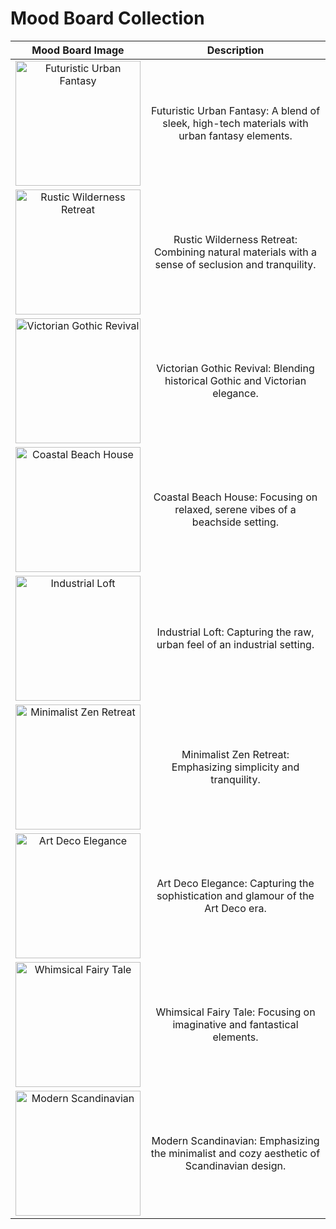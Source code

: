 # Mood Board Collection

| Mood Board Image | Description |
|:----------------:|:-----------:|
| <img src="https://github.com/BryanHarrisScripts/24-Blocks-OpenStorytelling/blob/main/MoodBoard/DALL%C2%B7E%202024-01-26%2008.35.20%20-%20A%20mood%20board%20for%20a%20'Futuristic%20Urban%20Fantasy'%20theme%2C%20blending%20sleek%2C%20high-tech%20materials%20with%20urban%20fantasy%20elements.%20Include%20images%20of%20futuristic%20arc.png" width="200" height="200" alt="Futuristic Urban Fantasy"/> | Futuristic Urban Fantasy: A blend of sleek, high-tech materials with urban fantasy elements. |
| <img src="https://github.com/BryanHarrisScripts/24-Blocks-OpenStorytelling/blob/main/MoodBoard/DALL%C2%B7E%202024-01-26%2008.35.36%20-%20A%20mood%20board%20for%20a%20'Rustic%20Wilderness%20Retreat'%20theme%2C%20combining%20natural%20materials%20with%20a%20sense%20of%20seclusion%20and%20tranquility.%20Include%20images%20of%20rustic%20.png" width="200" height="200" alt="Rustic Wilderness Retreat"/> | Rustic Wilderness Retreat: Combining natural materials with a sense of seclusion and tranquility. |
| <img src="https://github.com/BryanHarrisScripts/24-Blocks-OpenStorytelling/blob/main/MoodBoard/DALL%C2%B7E%202024-01-26%2008.35.41%20-%20A%20mood%20board%20for%20a%20'Victorian%20Gothic%20Revival'%20theme%2C%20blending%20historical%20Gothic%20and%20Victorian%20elegance.%20Include%20images%20of%20Gothic%20architecture%20with%20poi.png" width="200" height="200" alt="Victorian Gothic Revival"/> | Victorian Gothic Revival: Blending historical Gothic and Victorian elegance. |
| <img src="https://github.com/BryanHarrisScripts/24-Blocks-OpenStorytelling/blob/main/MoodBoard/DALL%C2%B7E%202024-01-26%2008.35.49%20-%20A%20mood%20board%20for%20a%20'Coastal%20Beach%20House'%20theme%2C%20focusing%20on%20relaxed%2C%20serene%20vibes%20of%20a%20beachside%20setting.%20Include%20images%20of%20light%2C%20airy%20spaces%2C%20natura.png" width="200" height="200" alt="Coastal Beach House"/> | Coastal Beach House: Focusing on relaxed, serene vibes of a beachside setting. |
| <img src="https://github.com/BryanHarrisScripts/24-Blocks-OpenStorytelling/blob/main/MoodBoard/DALL%C2%B7E%202024-01-26%2008.36.00%20-%20A%20mood%20board%20for%20an%20'Industrial%20Loft'%20theme%2C%20capturing%20the%20raw%2C%20urban%20feel%20of%20an%20industrial%20setting.%20Include%20images%20of%20exposed%20brick%2C%20metal%20fixtures%2C%20.png" width="200" height="200" alt="Industrial Loft"/> | Industrial Loft: Capturing the raw, urban feel of an industrial setting. |
| <img src="https://github.com/BryanHarrisScripts/24-Blocks-OpenStorytelling/blob/main/MoodBoard/DALL%C2%B7E%202024-01-26%2008.36.06%20-%20A%20mood%20board%20for%20a%20'Minimalist%20Zen%20Retreat'%20theme%2C%20emphasizing%20simplicity%20and%20tranquility.%20Include%20images%20of%20minimal%20furnishings%2C%20clean%20lines%2C%20and%20a%20n.png" width="200" height="200" alt="Minimalist Zen Retreat"/> | Minimalist Zen Retreat: Emphasizing simplicity and tranquility. |
| <img src="https://github.com/BryanHarrisScripts/24-Blocks-OpenStorytelling/blob/main/MoodBoard/DALL%C2%B7E%202024-01-26%2008.36.12%20-%20A%20mood%20board%20for%20an%20'Art%20Deco%20Elegance'%20theme%2C%20capturing%20the%20sophistication%20and%20glamour%20of%20the%20Art%20Deco%20era.%20Include%20images%20of%20geometric%20patterns%2C%20bol.png" width="200" height="200" alt="Art Deco Elegance"/> | Art Deco Elegance: Capturing the sophistication and glamour of the Art Deco era. |
| <img src="https://github.com/BryanHarrisScripts/24-Blocks-OpenStorytelling/blob/main/MoodBoard/DALL%C2%B7E%202024-01-26%2008.36.16%20-%20A%20mood%20board%20for%20a%20'Whimsical%20Fairy%20Tale'%20theme%2C%20focusing%20on%20imaginative%20and%20fantastical%20elements.%20Include%20images%20of%20enchanted%20forests%2C%20whimsical%20stru.png" width="200" height="200" alt="Whimsical Fairy Tale"/> | Whimsical Fairy Tale: Focusing on imaginative and fantastical elements. |
| <img src="https://github.com/BryanHarrisScripts/24-Blocks-OpenStorytelling/blob/main/MoodBoard/DALL%C2%B7E%202024-01-26%2008.36.20%20-%20A%20mood%20board%20for%20a%20'Modern%20Scandinavian'%20theme%2C%20emphasizing%20the%20minimalist%20and%20cozy%20aesthetic%20of%20Scandinavian%20design.%20Include%20images%20of%20clean%20lines%2C%20f.png" width="200" height="200" alt="Modern Scandinavian"/> | Modern Scandinavian: Emphasizing the minimalist and cozy aesthetic of Scandinavian design. |

<!-- Continue adding rows for each image in the same format -->
